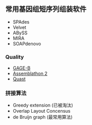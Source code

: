 ## 常用基因组短序列组装软件

* SPAdes
* Velvet
* ABySS
* MIRA
* SOAPdenovo




### Quality

- [GAGE-B](http://ccb.jhu.edu/gage_b/)
- [Assemblathon 2](http://www.ncbi.nlm.nih.gov/pmc/articles/PMC3844414/)
- [Quast](http://bioinf.spbau.ru/en/quast)




### 拼接算法

- Greedy extension (已被淘汰)
- Overlap Layout Concensus
- de Bruijn graph (最常用算法)
